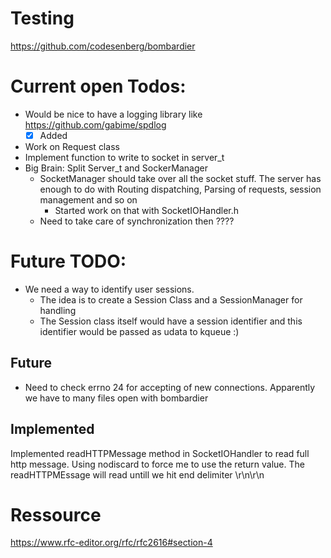 # Testing
https://github.com/codesenberg/bombardier

# Current open Todos:
- Would be nice to have a logging library like https://github.com/gabime/spdlog
  - [x] Added
- Work on Request class
- Implement function to write to socket in server_t
- Big Brain: Split Server_t and SockerManager
  - SocketManager should take over all the socket stuff. The server has enough to do with Routing dispatching, Parsing of requests, session management and so on
    - Started work on that with SocketIOHandler.h
  - Need to take care of synchronization then ????

# Future TODO:
- We need a way to identify user sessions.
  - The idea is to create a Session Class and a SessionManager for handling
  - The Session class itself would have a session identifier and this identifier would be passed as udata to kqueue :)


## Future
- Need to check errno 24 for accepting of new connections. Apparently we have to many files open with bombardier


## Implemented
Implemented readHTTPMessage method in SocketIOHandler to read full http message.
Using nodiscard to force me to use the return value.
The readHTTPMEssage will read untill we hit end delimiter \r\n\r\n



# Ressource
https://www.rfc-editor.org/rfc/rfc2616#section-4
